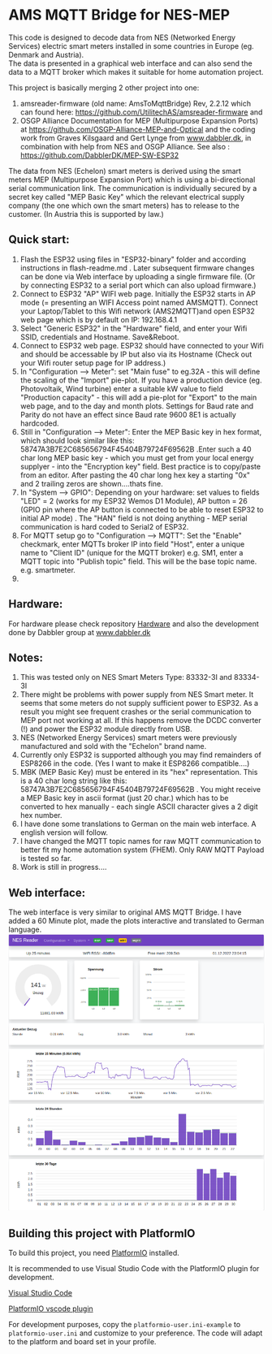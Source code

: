 # AMS MQTT Bridge for NES-MEP
This code is designed to decode data from NES (Networked Energy Services) electric smart meters installed in some countries in Europe (eg. Denmark and Austria).  
The data is presented in a graphical web interface and can also send the data to a MQTT broker which makes it suitable for home automation project.

This project is basically merging 2 other project into one:
1) amsreader-firmware (old name: AmsToMqttBridge) Rev, 2.2.12  which can found here: https://github.com/UtilitechAS/amsreader-firmware  and
2) OSGP Alliance Documentation for MEP (Multipurpose Expansion Ports) at https://github.com/OSGP-Alliance-MEP-and-Optical and the coding work from Graves Kilsgaard and Gert Lynge from www.dabbler.dk, in combination with help from NES and OSGP Alliance. See also : https://github.com/DabblerDK/MEP-SW-ESP32 

The data from NES (Echelon) smart meters is derived using the smart meters MEP (Multipurpose Expansion Port) which is using a bi-directional serial communication link. The communication is individually secured by a secret key called "MEP Basic Key" which the relevant electrical supply company (the one which own the smart meters) has to release to the customer. (In Austria this is supported by law.)


## Quick start:
1) Flash the ESP32 using files in "ESP32-binary" folder and according instructions in flash-readme.md . Later subsequent firmware changes can be done via Web interface by uploading a single firmware file. (Or by connecting ESP32 to a serial port which can also upload firmware.)
2) Connect to ESP32 "AP" WIFI web page. Initially the ESP32 starts in AP mode (= presenting an WIFI Access point named AMSMQTT). Connect your Laptop/Tablet to this Wifi network (AMS2MQTT)and open ESP32 web page which is by default on IP: 192.168.4.1 
3) Select "Generic ESP32" in the "Hardware" field, and enter your Wifi SSID, credentials and Hostname. Save&Reboot.
4) Connect to ESP32 web page. ESP32 should have connected to your Wifi and should be accessable by IP but also via its Hostname (Check out your Wifi router setup page for IP address.)
5) In "Configuration --> Meter": set "Main fuse" to eg.32A - this will define the scaling of the "Import" pie-plot. If you have a production device (eg. Photovoltaik, Wind turbine) enter a suitable kW value to field "Production capacity" - this will add a pie-plot for "Export" to the main web page, and to the day and month plots. Settings for Baud rate and Parity do not have an effect since Baud rate 9600 8E1 is actually hardcoded.
6) Still in "Configuration --> Meter": Enter the MEP Basic key in hex format, which should look similar like this: 58747A3B7E2C685656794F45404B79724F69562B .Enter such a 40 char long MEP basic key - which you must get from your local energy supplyer - into the "Encryption key" field. Best practice is to copy/paste from an editor. After pasting the 40 char long hex key a starting "0x" and 2 trailing zeros are shown....thats fine.
7) In "System --> GPIO": Depending on your hardware: set values to fields "LED" = 2 (works for my ESP32 Wemos D1 Module), AP button = 26 (GPIO pin where the AP button is connected to be able to reset ESP32 to initial AP mode) . The "HAN" field is not doing anything - MEP serial communication is hard coded to Serial2 of ESP32.
8) For MQTT setup go to  "Configuration --> MQTT": Set the "Enable" checkmark, enter MQTTs broker IP into field "Host", enter a unique name to "Client ID" (unique for the MQTT broker) e.g. SM1, enter a MQTT topic into "Publish topic" field. This will be the base topic name. e.g. smartmeter.
9) 

## Hardware:
For hardware please check repository [Hardware](https://github.com/ehorvat1/NES-MEP-Reader/tree/main/Hardware) and also the development done by Dabbler group at www.dabbler.dk

## Notes:
1) This was tested only on NES Smart Meters Type: 83332-3I and 83334-3I 
2) There might be problems with power supply from NES Smart meter. It seems that some meters do not supply sufficient power to ESP32. As a result you might see frequent crashes or the serial communication to MEP port not working at all. If this happens remove the DCDC converter (!) and power the ESP32 module directly from USB.
3) NES (Networked Energy Services) smart meters were previously manufactured and sold with the "Echelon" brand name.
4) Currently only ESP32 is supported although you may find remainders of ESP8266 in the code. (Yes I want to make it ESP8266 compatible....)
5) MBK (MEP Basic Key) must be entered in its "hex" representation. This is a 40 char long string like this: 58747A3B7E2C685656794F45404B79724F69562B . You might receive a MEP Basic key in ascii format (just 20 char.) which has to be converted to hex manually - each single ASCII character gives a 2 digit hex number.
6) I have done some translations to German on the main web interface. A english version will follow.
7) I have changed the MQTT topic names for raw MQTT communication to better fit my home automation system (FHEM). Only RAW MQTT Payload is tested so far.
8) Work is still in progress....

## Web interface:
The web interface is very similar to original AMS MQTT Bridge. I have added a 60 Minute plot, made the plots interactive and translated to German language.
<img src="webui.png">



## Building this project with PlatformIO
To build this project, you need [PlatformIO](https://platformio.org/) installed.

It is recommended to use Visual Studio Code with the PlatformIO plugin for development.

[Visual Studio Code](https://code.visualstudio.com/download)

[PlatformIO vscode plugin](https://platformio.org/install/ide?install=vscode)

For development purposes, copy the ```platformio-user.ini-example``` to ```platformio-user.ini``` and customize to your preference. The code will adapt to the platform and board set in your profile. 
